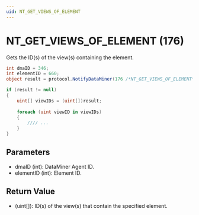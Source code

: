 ```yaml
---
uid: NT_GET_VIEWS_OF_ELEMENT  
---
```


# NT_GET_VIEWS_OF_ELEMENT (176)

Gets the ID(s) of the view(s) containing the element.

```csharp
int dmaID = 346;
int elementID = 660;
object result = protocol.NotifyDataMiner(176 /*NT_GET_VIEWS_OF_ELEMENT*/ , dmaID, elementID);

if (result != null)
{
    uint[] viewIDs = (uint[])result;
    
    foreach (uint viewID in viewIDs)
    {
        //// ...
    }
}
```

## Parameters

- dmaID (int): DataMiner Agent ID.
- elementID (int): Element ID.

## Return Value

- (uint[]): ID(s) of the view(s) that contain the specified element.
